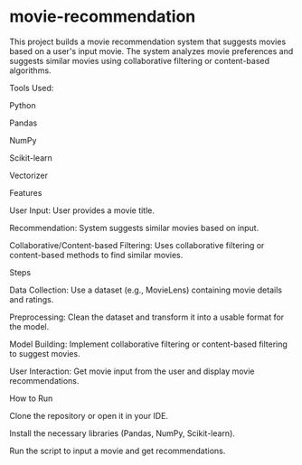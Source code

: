 # movie-recommendation
This project builds a movie recommendation system that suggests movies based on a user's input movie. The system analyzes movie preferences and suggests similar movies using collaborative filtering or content-based algorithms.

Tools Used:

Python

Pandas

NumPy

Scikit-learn

Vectorizer

Features

User Input: User provides a movie title.

Recommendation: System suggests similar movies based on input.

Collaborative/Content-based Filtering: Uses collaborative filtering or content-based methods to find similar movies.

Steps

Data Collection: Use a dataset (e.g., MovieLens) containing movie details and ratings.

Preprocessing: Clean the dataset and transform it into a usable format for the model.

Model Building: Implement collaborative filtering or content-based filtering to suggest movies.

User Interaction: Get movie input from the user and display movie recommendations.

How to Run

Clone the repository or open it in your IDE.

Install the necessary libraries (Pandas, NumPy, Scikit-learn).

Run the script to input a movie and get recommendations.
